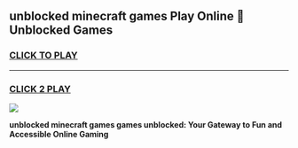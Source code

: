 
## unblocked minecraft games Play Online 👋 Unblocked Games
<h3>
<a href="https://premium.freeplayer.one?title=unblocked_minecraft_games&ref=19F">CLICK TO PLAY</a></h3>
<hr>

<h3>
<a href="https://premium.freeplayer.one?title=unblocked_minecraft_games&ref=19F">CLICK 2 PLAY</a>
  
</h3>

<a href="https://premium.freeplayer.one?title=unblocked_minecraft_games&ref=19F"><img src="https://clearcache.store/games.png"></a>


**unblocked minecraft games games unblocked: Your Gateway to Fun and Accessible Online Gaming**
